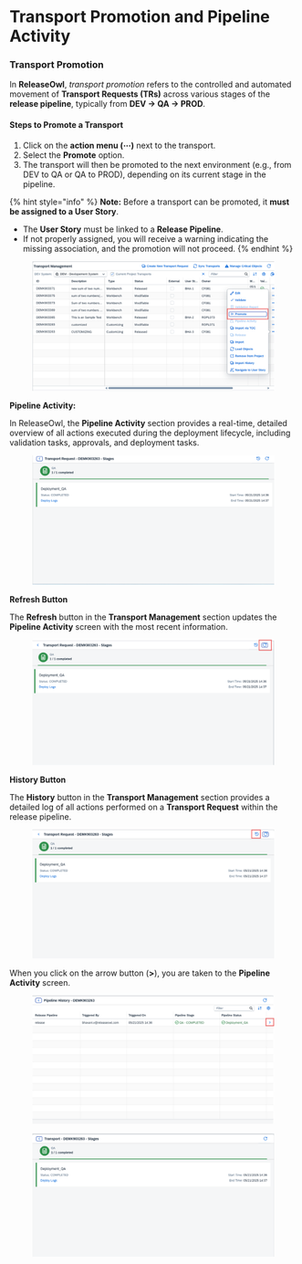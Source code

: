 # Transport Promotion and Pipeline Activity

### Transport Promotion

In **ReleaseOwl**, _transport promotion_ refers to the controlled and automated movement of **Transport Requests (TRs)** across various stages of the **release pipeline**, typically from **DEV → QA → PROD**.

#### **Steps to Promote a Transport**

1. Click on the **action menu (⋯)** next to the transport.
2. Select the **Promote** option.
3. The transport will then be promoted to the next environment (e.g., from DEV to QA or QA to PROD), depending on its current stage in the pipeline.

{% hint style="info" %}
**Note:**  Before a transport can be promoted, it **must be assigned to a User Story**.

* The **User Story** must be linked to a **Release Pipeline**.
* If not properly assigned, you will receive a warning indicating the missing association, and the promotion will not proceed.
{% endhint %}

<figure><img src="../../.gitbook/assets/image (1) (1) (1) (1) (1) (1) (1) (1) (1) (1) (1) (1) (1) (1) (1) (1) (1) (1) (1) (1) (1) (1) (1) (1) (1) (1) (1) (1) (1).png" alt=""><figcaption></figcaption></figure>

**Pipeline Activity:**

In ReleaseOwl, the **Pipeline Activity** section provides a real-time, detailed overview of all actions executed during the deployment lifecycle, including validation tasks, approvals, and deployment tasks.

<figure><img src="../../.gitbook/assets/image (2) (1) (1) (1) (1) (1) (1) (1) (1) (1) (1) (1) (1) (1) (1) (1) (1) (1) (1) (1) (1) (1) (1) (1) (1) (1).png" alt=""><figcaption></figcaption></figure>

**Refresh Button**

The **Refresh** button in the **Transport Management** section updates the **Pipeline Activity** screen with the most recent information.

<figure><img src="../../.gitbook/assets/image (3) (1) (1) (1) (1) (1) (1) (1) (1) (1) (1) (1) (1) (1) (1) (1) (1) (1) (1) (1) (1).png" alt=""><figcaption></figcaption></figure>

**History Button**

The **History** button in the **Transport Management** section provides a detailed log of all actions performed on a **Transport Request** within the release pipeline.

<figure><img src="../../.gitbook/assets/image (4) (1) (1) (1) (1) (1) (1) (1) (1) (1) (1) (1) (1) (1) (1) (1) (1) (1) (1).png" alt=""><figcaption></figcaption></figure>

When you click on the arrow button (**>**), you are taken to the **Pipeline Activity** screen.

<figure><img src="../../.gitbook/assets/image (6) (1) (1) (1) (1) (1) (1) (1) (1) (1) (1) (1) (1) (1) (1) (1).png" alt=""><figcaption></figcaption></figure>

<figure><img src="../../.gitbook/assets/image (7) (1) (1) (1) (1) (1) (1) (1) (1) (1) (1) (1) (1) (1) (1).png" alt=""><figcaption></figcaption></figure>
